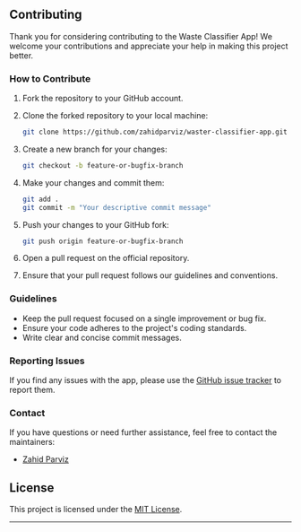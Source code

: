 ## Contributing

Thank you for considering contributing to the Waste Classifier App! We welcome your contributions and appreciate your help in making this project better.

### How to Contribute

1. Fork the repository to your GitHub account.

2. Clone the forked repository to your local machine:

   ```bash
   git clone https://github.com/zahidparviz/waster-classifier-app.git
   ```

3. Create a new branch for your changes:

   ```bash
   git checkout -b feature-or-bugfix-branch
   ```

4. Make your changes and commit them:

   ```bash
   git add .
   git commit -m "Your descriptive commit message"
   ```

5. Push your changes to your GitHub fork:

   ```bash
   git push origin feature-or-bugfix-branch
   ```

6. Open a pull request on the official repository.

7. Ensure that your pull request follows our guidelines and conventions.

### Guidelines

- Keep the pull request focused on a single improvement or bug fix.
- Ensure your code adheres to the project's coding standards.
- Write clear and concise commit messages.

### Reporting Issues

If you find any issues with the app, please use the [GitHub issue tracker](https://github.com/zahidparviz/waster-classifier-app/issues) to report them.

### Contact

If you have questions or need further assistance, feel free to contact the maintainers:

- [Zahid Parviz](mailto:pervaizzahid55@gmail.com)

## License

This project is licensed under the [MIT License](LICENSE).

---
